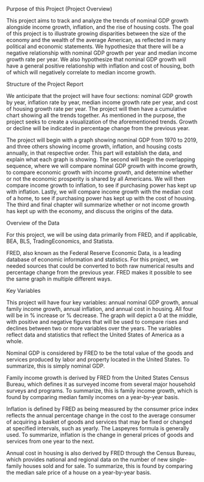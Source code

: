 Purpose of this Project (Project Overview)

This project aims to track and analyze the trends of nominal GDP growth alongside income growth, inflation, and the rise of housing costs. The goal of this project is to illustrate growing disparities between the size of the economy and the wealth of the average American, as reflected in many political and economic statements. We hypothesize that there will be a negative relationship with nominal GDP growth per year and median income growth rate per year. We also hypothesize that nominal GDP growth will have a general positive relationship with inflation and cost of housing, both of which will negatively correlate to median income growth.

Structure of the Project Report

We anticipate that the project will have four sections: nominal GDP growth by year, inflation rate by year, median income growth rate per year, and cost of housing growth rate per year. The project will then have a cumulative chart showing all the trends together. As mentioned in the purpose, the project seeks to create a visualization of the aforementioned trends. Growth or decline will be indicated in percentage change from the previous year.

The project will begin with a graph showing nominal GDP from 1970 to 2019, and three others showing income growth, inflation, and housing costs annually, in that respective order. This part will establish the data, and explain what each graph is showing. The second will begin the overlapping sequence, where we will compare nominal GDP growth with income growth, to compare economic growth with income growth, and determine whether or not the economic prosperity is shared by all Americans. We will then compare income growth to inflation, to see if purchasing power has kept up with inflation. Lastly, we will compare income growth with the median cost of a home, to see if purchasing power has kept up with the cost of housing. The third and final chapter will summarize whether or not income growth has kept up with the economy, and discuss the origins of the data.

Overview of the Data

For this project, we will be using data primarily from FRED, and if applicable, BEA, BLS, TradingEconomics, and Statista.

FRED, also known as the Federal Reserve Economic Data, is a leading database of economic information and statistics. For this project, we needed sources that could be converted to both raw numerical results and percentage change from the previous year. FRED makes it possible to see the same graph in multiple different ways.

Key Variables

This project will have four key variables: annual nominal GDP growth, annual family income growth, annual inflation, and annual cost in housing. All four will be in % increase or % decrease. The graph will depict a 0 at the middle, with positive and negative figures that will be used to compare rises and declines between two or more variables over the years. The variables reflect data and statistics that reflect the United States of America as a whole.

Nominal GDP is considered by FRED to be the total value of the goods and services produced by labor and property located in the United States. To summarize, this is simply nominal GDP.

Family income growth is derived by FRED from the United States Census Bureau, which defines it as surveyed income from several major household surveys and programs. To summarize, this is family income growth, which is found by comparing median family incomes on a year-by-year basis.

Inflation is defined by FRED as being measured by the consumer price index reflects the annual percentage change in the cost to the average consumer of acquiring a basket of goods and services that may be fixed or changed at specified intervals, such as yearly. The Laspeyres formula is generally used. To summarize, inflation is the change in general prices of goods and services from one year to the next.

Annual cost in housing is also derived by FRED through the Census Bureau, which provides national and regional data on the number of new single-family houses sold and for sale. To summarize, this is found by comparing the median sale price of a house on a year-by-year basis.
